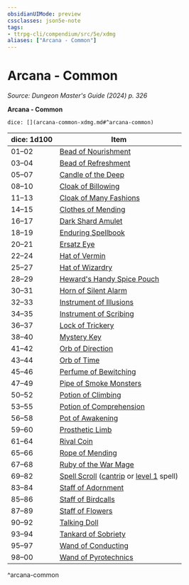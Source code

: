 ```yaml
---
obsidianUIMode: preview
cssclasses: json5e-note
tags:
- ttrpg-cli/compendium/src/5e/xdmg
aliases: ["Arcana - Common"]
---
```

# Arcana - Common
*Source: Dungeon Master's Guide (2024) p. 326* 

**Arcana - Common**

`dice: [](arcana-common-xdmg.md#^arcana-common)`

| dice: 1d100 | Item |
|-------------|------|
| 01–02 | [Bead of Nourishment](3-Mechanics/CLI/items/bead-of-nourishment-xdmg.md) |
| 03–04 | [Bead of Refreshment](3-Mechanics/CLI/items/bead-of-refreshment-xdmg.md) |
| 05–07 | [Candle of the Deep](3-Mechanics/CLI/items/candle-of-the-deep-xdmg.md) |
| 08–10 | [Cloak of Billowing](3-Mechanics/CLI/items/cloak-of-billowing-xdmg.md) |
| 11–13 | [Cloak of Many Fashions](3-Mechanics/CLI/items/cloak-of-many-fashions-xdmg.md) |
| 14–15 | [Clothes of Mending](3-Mechanics/CLI/items/clothes-of-mending-xdmg.md) |
| 16–17 | [Dark Shard Amulet](3-Mechanics/CLI/items/dark-shard-amulet-xdmg.md) |
| 18–19 | [Enduring Spellbook](3-Mechanics/CLI/items/enduring-spellbook-xdmg.md) |
| 20–21 | [Ersatz Eye](3-Mechanics/CLI/items/ersatz-eye-xdmg.md) |
| 22–24 | [Hat of Vermin](3-Mechanics/CLI/items/hat-of-vermin-xdmg.md) |
| 25–27 | [Hat of Wizardry](3-Mechanics/CLI/items/hat-of-wizardry-xdmg.md) |
| 28–29 | [Heward's Handy Spice Pouch](3-Mechanics/CLI/items/hewards-handy-spice-pouch-xdmg.md) |
| 30–31 | [Horn of Silent Alarm](3-Mechanics/CLI/items/horn-of-silent-alarm-xdmg.md) |
| 32–33 | [Instrument of Illusions](3-Mechanics/CLI/items/instrument-of-illusions-xdmg.md) |
| 34–35 | [Instrument of Scribing](3-Mechanics/CLI/items/instrument-of-scribing-xdmg.md) |
| 36–37 | [Lock of Trickery](3-Mechanics/CLI/items/lock-of-trickery-xdmg.md) |
| 38–40 | [Mystery Key](3-Mechanics/CLI/items/mystery-key-xdmg.md) |
| 41–42 | [Orb of Direction](3-Mechanics/CLI/items/orb-of-direction-xdmg.md) |
| 43–44 | [Orb of Time](3-Mechanics/CLI/items/orb-of-time-xdmg.md) |
| 45–46 | [Perfume of Bewitching](3-Mechanics/CLI/items/perfume-of-bewitching-xdmg.md) |
| 47–49 | [Pipe of Smoke Monsters](3-Mechanics/CLI/items/pipe-of-smoke-monsters-xdmg.md) |
| 50–52 | [Potion of Climbing](3-Mechanics/CLI/items/potion-of-climbing-xdmg.md) |
| 53–55 | [Potion of Comprehension](3-Mechanics/CLI/items/potion-of-comprehension-xdmg.md) |
| 56–58 | [Pot of Awakening](3-Mechanics/CLI/items/pot-of-awakening-xdmg.md) |
| 59–60 | [Prosthetic Limb](3-Mechanics/CLI/items/prosthetic-limb-xdmg.md) |
| 61–64 | [Rival Coin](3-Mechanics/CLI/items/rival-coin-xdmg.md) |
| 65–66 | [Rope of Mending](3-Mechanics/CLI/items/rope-of-mending-xdmg.md) |
| 67–68 | [Ruby of the War Mage](3-Mechanics/CLI/items/ruby-of-the-war-mage-xdmg.md) |
| 69–82 | [Spell Scroll](3-Mechanics/CLI/items/spell-scroll-xdmg.md) ([cantrip](3-Mechanics/CLI/items/spell-scroll-cantrip-xdmg.md) or [level 1](3-Mechanics/CLI/items/spell-scroll-level-1-xdmg.md) spell) |
| 83–84 | [Staff of Adornment](3-Mechanics/CLI/items/staff-of-adornment-xdmg.md) |
| 85–86 | [Staff of Birdcalls](3-Mechanics/CLI/items/staff-of-birdcalls-xdmg.md) |
| 87–89 | [Staff of Flowers](3-Mechanics/CLI/items/staff-of-flowers-xdmg.md) |
| 90–92 | [Talking Doll](3-Mechanics/CLI/items/talking-doll-xdmg.md) |
| 93–94 | [Tankard of Sobriety](3-Mechanics/CLI/items/tankard-of-sobriety-xdmg.md) |
| 95–97 | [Wand of Conducting](3-Mechanics/CLI/items/wand-of-conducting-xdmg.md) |
| 98–00 | [Wand of Pyrotechnics](3-Mechanics/CLI/items/wand-of-pyrotechnics-xdmg.md) |
^arcana-common